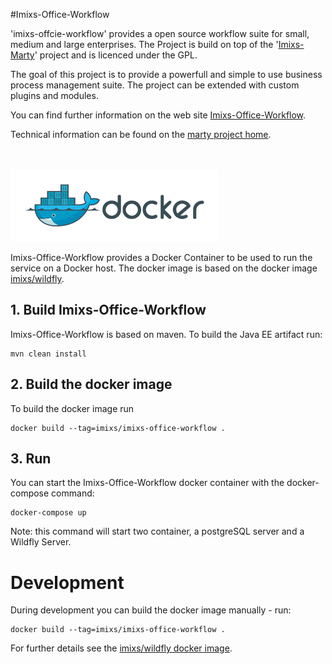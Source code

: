 #Imixs-Office-Workflow

'imixs-offcie-workflow' provides a open source workflow suite for small, medium and large enterprises.
The Project is build on top of the '[Imixs-Marty](https://github.com/imixs/imixs-marty)' project and is licenced under the GPL.  

The goal of this project is to provide a powerfull and simple to use business process management suite. The project can be extended with custom plugins and modules. 

You can find further information on the web site [Imixs-Office-Workflow](http://www.office-workflow.de).

Technical information can be found on the [marty project home](http://www.imixs.org/marty).







<br /><br /><img src="small_h-trans.png" />


Imixs-Office-Workflow provides a Docker Container to be used to run the service on a Docker host. 
The docker image is based on the docker image [imixs/wildfly](https://hub.docker.com/r/imixs/wildfly/).


## 1. Build Imixs-Office-Workflow

Imixs-Office-Workflow is based on maven. To build the Java EE artifact run:

	mvn clean install

## 2. Build the docker image
To build the docker image run

	docker build --tag=imixs/imixs-office-workflow .


## 3. Run 
You can start the Imixs-Office-Workflow docker container with the docker-compose command:

	docker-compose up

Note: this command will start two container, a postgreSQL server and a Wildfly Server. 


# Development

During development you can build the docker image manually - run:

	docker build --tag=imixs/imixs-office-workflow .


For further details see the [imixs/wildfly docker image](https://hub.docker.com/r/imixs/wildfly/).
